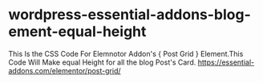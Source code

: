 # wordpress-essential-addons-blog-ement-equal-height
This Is the CSS Code For Elemnotor Addon's { Post Grid } Element.This Code Will Make equal Height for all the blog Post's Card.    https://essential-addons.com/elementor/post-grid/
